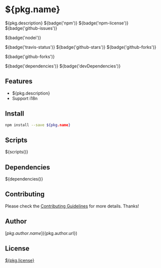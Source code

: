 <!-- prettier-ignore-start -->
# ${pkg.name}

${pkg.description}
${badge('npm')} ${badge('npm-license')} ${badge('github-issues')}

${badge('nodei')}

${badge('travis-status')}
${badge('github-stars')}
${badge('github-forks')}

${badge('github-forks')}

${badge('dependencies')}
${badge('devDependencies')}

## Features

- ${pkg.description}
- Support i18n

## Install

```bash
npm install --save ${pkg.name}
```

## Scripts

${scripts()}

## Dependencies

${dependencies()}

## Contributing

Please check the [Contributing Guidelines](contributing.md) for more details. Thanks!

## Author

[${pkg.author.name}](${pkg.author.url})

## License

[${pkg.license}](LICENSE)
<!-- prettier-ignore-end -->
